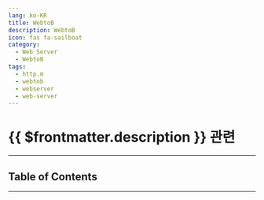 ```yaml
---
lang: ko-KR
title: WebtoB
description: WebtoB
icon: fas fa-sailboat
category:
  - Web Server
  - WebtoB
tags:
  - http.m
  - webtob
  - webserver
  - web-server
---
```


# {{ $frontmatter.description }} 관련

---

## Table of Contents

<ToCLocal basePath="/devops/webtob/" />

---

<TagLinks />